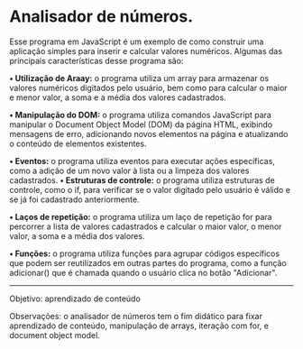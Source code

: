 <h1> Analisador de números. </h1>

Esse programa em JavaScript é um exemplo de como construir uma aplicação simples para inserir e calcular valores numéricos. Algumas das principais características desse programa são:

**•	Utilização de Araay:** o programa utiliza um array para armazenar os valores numéricos digitados pelo usuário, bem como para calcular o maior e menor valor, a soma e a média dos valores cadastrados.

**•	Manipulação do DOM:** o programa utiliza comandos JavaScript para manipular o Document Object Model (DOM) da página HTML, exibindo mensagens de erro, adicionando novos elementos na página e atualizando o conteúdo de elementos existentes.

**•	Eventos:** o programa utiliza eventos para executar ações específicas, como a adição de um novo valor à lista ou a limpeza dos valores cadastrados.
**•	Estruturas de controle:** o programa utiliza estruturas de controle, como o if, para verificar se o valor digitado pelo usuário é válido e se já foi cadastrado anteriormente. 

**•	Laços de repetição:** o programa utiliza um laço de repetição for para percorrer a lista de valores cadastrados e calcular o maior valor, o menor valor, a soma e a média dos valores. 

**•	Funções:** o programa utiliza funções para agrupar códigos específicos que podem ser reutilizados em outras partes do programa, como a função adicionar() que é chamada quando o usuário clica no botão "Adicionar".

<hr>
Objetivo: aprendizado de conteúdo 

Observações: o analisador de números tem o fim didático para fixar aprendizado de conteúdo, manipulação de arrays, iteração com for, e document object model.
